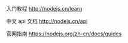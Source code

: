 入门教程
http://nodejs.cn/learn

中文 api 文档
http://nodejs.cn/api

官网指南
https://nodejs.org/zh-cn/docs/guides
